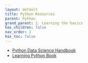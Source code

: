 ```yaml
---
layout: default
title: Python Resources
parent: Python
grand_parent: 2. Learning the basics
has_children: false
nav_order: 2
has_toc: false
---
```


- [Python Data Science Handbook](https://jakevdp.github.io/PythonDataScienceHandbook/)
- [Learning Python Book](https://learning-python.com/)
